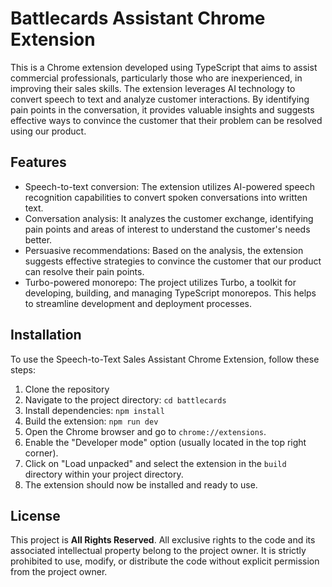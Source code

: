 # Battlecards Assistant Chrome Extension

This is a Chrome extension developed using TypeScript that aims to assist commercial professionals, particularly those who are inexperienced, in improving their sales skills. The extension leverages AI technology to convert speech to text and analyze customer interactions. By identifying pain points in the conversation, it provides valuable insights and suggests effective ways to convince the customer that their problem can be resolved using our product.

## Features

-   Speech-to-text conversion: The extension utilizes AI-powered speech recognition capabilities to convert spoken conversations into written text.
-   Conversation analysis: It analyzes the customer exchange, identifying pain points and areas of interest to understand the customer's needs better.
-   Persuasive recommendations: Based on the analysis, the extension suggests effective strategies to convince the customer that our product can resolve their pain points.
-   Turbo-powered monorepo: The project utilizes Turbo, a toolkit for developing, building, and managing TypeScript monorepos. This helps to streamline development and deployment processes.

## Installation

To use the Speech-to-Text Sales Assistant Chrome Extension, follow these steps:

1. Clone the repository
2. Navigate to the project directory: `cd battlecards`
3. Install dependencies: `npm install`
4. Build the extension: `npm run dev`
5. Open the Chrome browser and go to `chrome://extensions`.
6. Enable the "Developer mode" option (usually located in the top right corner).
7. Click on "Load unpacked" and select the extension in the `build` directory within your project directory.
8. The extension should now be installed and ready to use.

## License

This project is **All Rights Reserved**. All exclusive rights to the code and its associated intellectual property belong to the project owner. It is strictly prohibited to use, modify, or distribute the code without explicit permission from the project owner.
